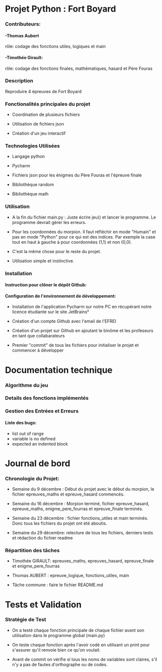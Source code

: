 # Projet Python : Fort Boyard
### Contributeurs:
#### -Thomas Aubert
rôle: codage des fonctions utiles, logiques et main
#### -Timothée Girault:
rôle: codage des fonctions finales, mathématiques, hasard et Père Fouras
### Description
Reproduire 4 épreuves de Fort Boyard

### Fonctionalités principales du projet
- Coordination de plusieurs fichiers

- Utilisation de fichiers json

- Création d'un jeu interactif

### Technologies Utilisées
- Langage python	

- Pycharm

- Fichiers json pour les énigmes du Père Fouras et l'épreuve finale

- Bibliothèque random	

- Bibliothèque math

### Utilisation
- A la fin du fichier main.py : Juste écrire jeu() et lancer le programme. Le programme devrait gérer les erreurs.

- Pour les coordonnées du morpion. Il faut réfléchir en mode "Humain" et pas en mode "Python" pour ce qui est des indices. Par exemple la case tout en haut à gauche à pour coordonnées (1,1) et non (0,0).

- C'est la même chose pour le reste du projet.

- Utilisation simple et instinctive.

### Installation

#### Instruction pour clôner le dépôt Github:

#### Configuration de l'environnement de développement:
- Installation de l'application Pycharm sur notre PC en récupérant notre licence étudiante sur le site JetBrains²

- Création d'un compte Github avec l'email de l'EFREI

- Création d'un projet sur Github en ajoutant le binôme et les profeseurs en tant que collabarateurs

- Premier "commit" de tous les fichiers pour initialiser le projet et commencer à développer
    
# Documentation technique
### Algorithme du jeu
### Details des fonctions implémentés
### Gestion des Entrées et Erreurs
#### Liste des bugs:
- list out of range
- variable is no defined
- expected an indented block
# Journal de bord
### Chronologie du Projet:
- Semaine du 9 décembre : Début du projet avec le début du morpion, le fichier epreuves_maths et epreuve_hasard commencés.

- Semaine du 16 décembre : Morpion terminé, fichier epreuve_hasard, epreuve_maths, enigme_pere_fourras et epreuve_finale terminés.

- Semaine du 23 décembre : fichier fonctions_utiles et main terminés. Donc tous les fichiers du projet ont été aboutis.
 
- Semaine du 29 décembre: relecture de tous les fichiers, derniers tests et rédaction du fichier readme
### Répartition des tâches
- Timothée GIRAULT: epreuves_maths, epreuves_hasard, epreuve_finale et enigme_pere_fourras

- Thomas AUBERT : epreuve_logique, fonctions_utiles, main

- Tâche commune : faire le fichier README.md
# Tests et Validation
### Stratégie de Test
- On a testé chaque fonction principale de chaque fichier avant son utilisation dans le programme global (main.py)
  
- On teste chaque fonction après l'avoir codé en utilisant un print pour s'assurer qu'il renvoie bien ce qu'on voulait.
  
- Avant de commit on vérifie si tous les noms de variables sont claires, s'il n'y a pas de fautes d'orthographe ou de codes.

